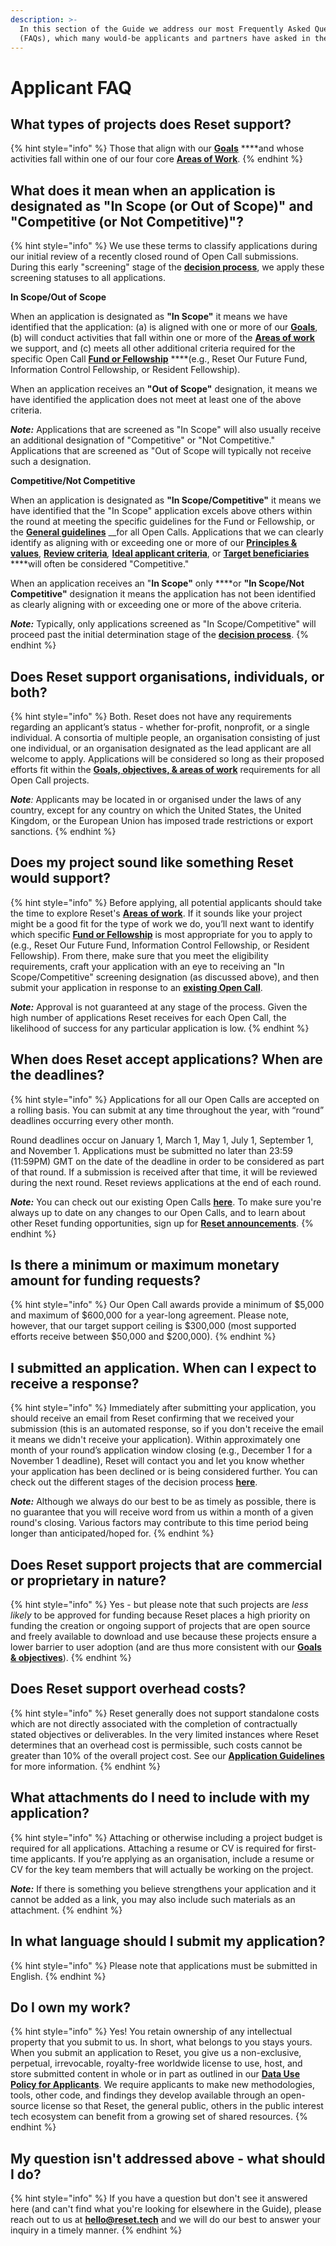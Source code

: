 ```yaml
---
description: >-
  In this section of the Guide we address our most Frequently Asked Questions
  (FAQs), which many would-be applicants and partners have asked in the past.
---
```


# Applicant FAQ

## **What types of projects does Reset support?**

{% hint style="info" %}
Those that align with our [**Goals**](https://guide.reset.tech/introduction/goals-objectives#goals) ****and whose activities fall within one of our four core [**Areas of Work**](https://guide.reset.tech/introduction/goals-objectives#areas-of-work). 
{% endhint %}

## What does it mean when an application is designated as "In Scope \(or Out of Scope\)" and "Competitive \(or Not Competitive\)"? 

{% hint style="info" %}
We use these terms to classify applications during our initial review of a recently closed round of Open Call submissions. During this early "screening" stage of the [**decision process**](https://guide.reset.tech/for-applicants/decision-process#team-review), we apply these screening statuses to all applications.

**In Scope/Out of Scope**

When an application is designated as **"In Scope"** it means we have identified that the application: \(a\) is aligned with one or more of our [**Goals**](https://guide.reset.tech/introduction/goals-objectives#goals), \(b\) will conduct activities that fall within one or more of the [**Areas of work**](https://guide.reset.tech/introduction/goals-objectives#areas-of-work) we support, and \(c\) meets all other additional criteria required for the specific Open Call [**Fund or Fellowship**](https://www.reset.tech/open-calls/) ****\(e.g., Reset Our Future Fund, Information Control Fellowship, or Resident Fellowship\). 

When an application receives an **"Out of Scope"** designation, it means we have identified the application does not meet at least one of the above criteria.

_**Note:**_  Applications that are screened as "In Scope" will also usually receive an additional designation of "Competitive" or "Not Competitive." Applications that are screened as "Out of Scope will typically not receive such a designation.

**Competitive/Not Competitive**

When an application is designated as **"In Scope/Competitive"** it means we have identified that the "In Scope" application excels above others within the round at meeting the specific guidelines for the Fund or Fellowship, or the [**General guidelines**](fund-guidelines/) __for all Open Calls. Applications that we can clearly identify as aligning with or exceeding one or more of our [**Principles & values**](https://guide.reset.tech/introduction/principles-values), [**Review criteria**](https://guide.reset.tech/fund-guidelines#review-criteria)_,_ [**Ideal applicant criteria**](https://guide.reset.tech/fund-guidelines#ideal-applicants), or [**Target beneficiaries**](https://guide.reset.tech/fund-guidelines#target-beneficiaries) ****will often be considered "Competitive."

When an application receives an "**In Scope"** only ****or **"In Scope/Not Competitive"** designation it means the application has not been identified as clearly aligning with or exceeding one or more of the above criteria.

_**Note:**_ Typically, only applications screened as "In Scope/Competitive" will proceed past the initial determination stage of the [**decision process**](https://guide.reset.tech/for-applicants/decision-process#initial-determination).
{% endhint %}

## Does Reset support organisations, individuals, or both?

{% hint style="info" %}
Both. Reset does not have any requirements regarding an applicant’s status - whether for-profit, nonprofit, or a single individual. A consortia of multiple people, an organisation consisting of just one individual, or an organisation designated as the lead applicant are all welcome to apply. Applications will be considered so long as their proposed efforts fit within the [**Goals, objectives, & areas of work**](https://guide.reset.tech/introduction/goals-objectives) requirements for all Open Call projects.  

_**Note**:_ Applicants may be located in or organised under the laws of any country, except for any country on which the United States, the United Kingdom, or the European Union has imposed trade restrictions or export sanctions.
{% endhint %}

## Does my project sound like something Reset would support?

{% hint style="info" %}
Before applying, all potential applicants should take the time to explore Reset's [**Areas**](https://www.reset.tech/work/)[ **of work**](https://www.reset.tech/work/). If it sounds like your project might be a good fit for the type of work we do, you’ll next want to identify which specific [**Fund or Fellowship**](https://www.reset.tech/open-calls/) is most appropriate for you to apply to \(e.g., Reset Our Future Fund, Information Control Fellowship, or Resident Fellowship\). From there, make sure that you meet the eligibility requirements, craft your application with an eye to receiving an "In Scope/Competitive" screening designation \(as discussed above\), and then submit your application in response to an [**existing Open Call**](https://www.reset.tech/open-calls/). 

_**Note:**_ Approval is not guaranteed at any stage of the process. Given the high number of applications Reset receives for each Open Call, the likelihood of success for any particular application is low.
{% endhint %}

## When does Reset accept applications? When are the deadlines?

{% hint style="info" %}
Applications for all our Open Calls are accepted on a rolling basis. You can submit at any time throughout the year, with “round” deadlines occurring every other month. 

Round deadlines occur on January 1, March 1, May 1, July 1, September 1, and November 1. Applications must be submitted no later than 23:59 \(11:59PM\) GMT on the date of the deadline in order to be considered as part of that round. If a submission is received after that time, it will be reviewed during the next round. Reset reviews applications at the end of each round.

_**Note:**_ You can check out our existing Open Calls [**here**](https://www.reset.tech/open-calls/). To make sure you're always up to date on any changes to our Open Calls, and to learn about other Reset funding opportunities, sign up for [**Reset announcements**](https://hello.reset.tech/announce).
{% endhint %}

## Is there a minimum or maximum monetary amount for funding requests?

{% hint style="info" %}
Our Open Call awards provide a minimum of $5,000 and maximum of $600,000 for a year-long agreement. Please note, however, that our target support ceiling is $300,000 \(most supported efforts receive between $50,000 and $200,000\).
{% endhint %}

## I submitted an application. When can I expect to receive a response?

{% hint style="info" %}
Immediately after submitting your application, you should receive an email from Reset confirming that we received your submission \(this is an automated response, so if you don't receive the email it means we didn't receive your application\). Within approximately one month of your round’s application window closing \(e.g., December 1 for a November 1 deadline\), Reset will contact you and let you know whether your application has been declined or is being considered further. You can check out the different stages of the decision process [**here**](https://guide.reset.tech/for-applicants/decision-process#initial-determination).

_**Note:**_ Although we always do our best to be as timely as possible, there is no guarantee that you will receive word from us within a month of a given round's closing. Various factors may contribute to this time period being longer than anticipated/hoped for.
{% endhint %}

## Does Reset support projects that are commercial or proprietary in nature?

{% hint style="info" %}
Yes - but please note that such projects are _less likely_ to be approved for funding because Reset places a high priority on funding the creation or ongoing support of projects that are open source and freely available to download and use because these projects ensure a lower barrier to user adoption \(and are thus more consistent with our [**Goals & objectives**](https://guide.reset.tech/introduction/goals-objectives)\).
{% endhint %}

## Does Reset support overhead costs?

{% hint style="info" %}
Reset generally does not support standalone costs which are not directly associated with the completion of contractually stated objectives or deliverables. In the very limited instances where Reset determines that an overhead cost is permissible, such costs cannot be greater than 10% of the overall project cost. See our [**Application Guidelines**](https://guide.reset.tech/for-applicants/fund-guidelines#overhead-costs) for more information.
{% endhint %}

## What attachments do I need to include with my application?

{% hint style="info" %}
Attaching or otherwise including a project budget is required for all applications. Attaching a resume or CV is required for first-time applicants. If you’re applying as an organisation, include a resume or CV for the key team members that will actually be working on the project. 

_**Note:**_ If there is something you believe strengthens your application and it cannot be added as a link, you may also include such materials as an attachment.
{% endhint %}

## In what language should I submit my application?

{% hint style="info" %}
Please note that applications must be submitted in English.
{% endhint %}

## Do I own my work?

{% hint style="info" %}
Yes! You retain ownership of any intellectual property that you submit to us. In short, what belongs to you stays yours. When you submit an application to Reset, you give us a non-exclusive, perpetual, irrevocable, royalty-free worldwide license to use, host, and store submitted content in whole or in part as outlined in our [**Data Use Policy for Applicants**](https://www.reset.tech/data-use-policy-applicants/). We require applicants to make new methodologies, tools, other code, and findings they develop available through an open-source license so that Reset, the general public, others in the public interest tech ecosystem can benefit from a growing set of shared resources.
{% endhint %}

## My question isn't addressed above - what should I do?

{% hint style="info" %}
If you have a question but don't see it answered here \(and can't find what you're looking for elsewhere in the Guide\), please reach out to us at [**hello@reset.tech**](mailto://hello@reset.tech) and we will do our best to answer your inquiry in a timely manner. 
{% endhint %}

